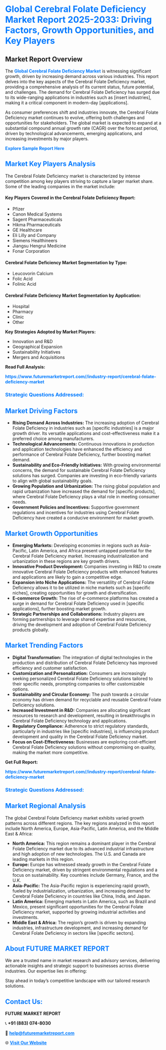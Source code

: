 <h1 style="color: #007BFF;">Global Cerebral Folate Deficiency Market Report 2025-2033: Driving Factors, Growth Opportunities, and Key Players</h1>

<section id="overview">
<h2>Market Report Overview</h2>
<p>The <a href="https://www.futuremarketreport.com//industry-report/cerebral-folate-deficiency-market" style="color: #007BFF; text-decoration: none;"><strong>Global Cerebral Folate Deficiency Market</strong></a> is witnessing significant growth, driven by increasing demand across various industries. This report delves into the key aspects of the Cerebral Folate Deficiency market, providing a comprehensive analysis of its current status, future potential, and challenges. The demand for Cerebral Folate Deficiency has surged due to its wide-ranging applications in industries such as [insert industries], making it a critical component in modern-day [applications].</p>
<p>As consumer preferences shift and industries innovate, the Cerebral Folate Deficiency market continues to evolve, offering both challenges and opportunities for stakeholders. The global market is expected to expand at a substantial compound annual growth rate (CAGR) over the forecast period, driven by technological advancements, emerging applications, and increasing investments by major players.</p>
</section>

<section id="overview">
<p><a href="https://www.futuremarketreport.com//request-sample/reportId=78639" style="color: #007BFF; text-decoration: none;"><strong>Explore Sample Report Here</strong></a></p>
</section>

<section id="key-players">
<h2 style="color: #007BFF;">Market Key Players Analysis</h2>
<p>The Cerebral Folate Deficiency market is characterized by intense competition among key players striving to capture a larger market share. Some of the leading companies in the market include:</p>
<h4>Key Players Covered in the Cerebral Folate Deficiency Report:</h4>
<ul><li>Pfizer</li><li>Canon Medical Systems</li><li>Sagent Pharmaceuticals</li><li>Hikma Pharmaceuticals</li><li>GE Healthcare</li><li>Eli Lilly and Company</li><li>Siemens Healthineers</li><li>Jiangsu Hengrui Medicine</li><li>Fonar Corporation</li></ul>
<h4>Cerebral Folate Deficiency Market Segmentation by Type:</h4>
<ul><li>Leucovorin Calcium</li><li>Folic Acid</li><li>Folinic Acid</li></ul>

<h4>Cerebral Folate Deficiency Market Segmentation by Application:</h4>
<ul><li>Hospital</li><li>Pharmacy</li><li>Clinic</li><li>Other</li></ul>
<p><strong>Key Strategies Adopted by Market Players:</strong></p>
<ul>
<li>Innovation and R&D</li>
<li>Geographical Expansion</li>
<li>Sustainability Initiatives</li>
<li>Mergers and Acquisitions</li>
</ul>
</section>

<section>
<p><strong>Read Full Analysis: </strong></p><a href="https://www.futuremarketreport.com//industry-report/cerebral-folate-deficiency-market" style="color: #007BFF; text-decoration: none;"><strong>https://www.futuremarketreport.com//industry-report/cerebral-folate-deficiency-market</strong></a>
<h3 style="color: #007BFF;">Strategic Questions Addressed:</h3>
</section>

<section id="driving-factors">
<h2 style="color: #007BFF;">Market Driving Factors</h2>
<ul>
<li><strong>Rising Demand Across Industries:</strong> The increasing adoption of Cerebral Folate Deficiency in industries such as [specific industries] is a major growth driver. Its versatile applications and cost-effectiveness make it a preferred choice among manufacturers.</li>
<li><strong>Technological Advancements:</strong> Continuous innovations in production and application technologies have enhanced the efficiency and performance of Cerebral Folate Deficiency, further boosting market demand.</li>
<li><strong>Sustainability and Eco-Friendly Initiatives:</strong> With growing environmental concerns, the demand for sustainable Cerebral Folate Deficiency solutions has surged. Companies are investing in eco-friendly variants to align with global sustainability goals.</li>
<li><strong>Growing Population and Urbanization:</strong> The rising global population and rapid urbanization have increased the demand for [specific products], where Cerebral Folate Deficiency plays a vital role in meeting consumer needs.</li>
<li><strong>Government Policies and Incentives:</strong> Supportive government regulations and incentives for industries using Cerebral Folate Deficiency have created a conducive environment for market growth.</li>
</ul>
</section>

<section id="growth-opportunities">
<h2 style="color: #007BFF;">Market Growth Opportunities</h2>
<ul>
<li><strong>Emerging Markets:</strong> Developing economies in regions such as Asia-Pacific, Latin America, and Africa present untapped potential for the Cerebral Folate Deficiency market. Increasing industrialization and urbanization in these regions are key growth drivers.</li>
<li><strong>Innovative Product Development:</strong> Companies investing in R&D to create innovative Cerebral Folate Deficiency products with enhanced features and applications are likely to gain a competitive edge.</li>
<li><strong>Expansion into Niche Applications:</strong> The versatility of Cerebral Folate Deficiency allows it to be utilized in niche markets such as [specific niches], creating opportunities for growth and diversification.</li>
<li><strong>E-commerce Growth:</strong> The rise of e-commerce platforms has created a surge in demand for Cerebral Folate Deficiency used in [specific applications], further boosting market growth.</li>
<li><strong>Strategic Partnerships and Collaborations:</strong> Industry players are forming partnerships to leverage shared expertise and resources, driving the development and adoption of Cerebral Folate Deficiency products globally.</li>
</ul>
</section>

<section id="trending-factors">
<h2 style="color: #007BFF;">Market Trending Factors</h2>
<ul>
<li><strong>Digital Transformation:</strong> The integration of digital technologies in the production and distribution of Cerebral Folate Deficiency has improved efficiency and customer satisfaction.</li>
<li><strong>Customization and Personalization:</strong> Consumers are increasingly seeking personalized Cerebral Folate Deficiency solutions tailored to their specific needs, prompting companies to offer customizable options.</li>
<li><strong>Sustainability and Circular Economy:</strong> The push towards a circular economy has driven demand for recyclable and reusable Cerebral Folate Deficiency solutions.</li>
<li><strong>Increased Investment in R&D:</strong> Companies are allocating significant resources to research and development, resulting in breakthroughs in Cerebral Folate Deficiency technology and applications.</li>
<li><strong>Regulatory Compliance:</strong> Adherence to strict regulatory standards, particularly in industries like [specific industries], is influencing product development and quality in the Cerebral Folate Deficiency market.</li>
<li><strong>Focus on Cost-Effectiveness:</strong> Businesses are exploring cost-efficient Cerebral Folate Deficiency solutions without compromising on quality, making the market more competitive.</li>
</ul>
</section>

<section>
<p><strong>Get Full Report: </strong></p><a href="https://www.futuremarketreport.com//industry-report/cerebral-folate-deficiency-market" style="color: #007BFF; text-decoration: none;"><strong>https://www.futuremarketreport.com//industry-report/cerebral-folate-deficiency-market</strong></a>
<h3 style="color: #007BFF;">Strategic Questions Addressed:</h3>
</section>


<section id="regional-analysis">
<h2 style="color: #007BFF;">Market Regional Analysis</h2>
<p>The global Cerebral Folate Deficiency market exhibits varied growth patterns across different regions. The key regions analyzed in this report include North America, Europe, Asia-Pacific, Latin America, and the Middle East & Africa:</p>
<ul>
<li><strong>North America:</strong> This region remains a dominant player in the Cerebral Folate Deficiency market due to its advanced industrial infrastructure and high adoption of new technologies. The U.S. and Canada are leading markets in this region.</li>
<li><strong>Europe:</strong> Europe has witnessed steady growth in the Cerebral Folate Deficiency market, driven by stringent environmental regulations and a focus on sustainability. Key countries include Germany, France, and the U.K.</li>
<li><strong>Asia-Pacific:</strong> The Asia-Pacific region is experiencing rapid growth, fueled by industrialization, urbanization, and increasing demand for Cerebral Folate Deficiency in countries like China, India, and Japan.</li>
<li><strong>Latin America:</strong> Emerging markets in Latin America, such as Brazil and Mexico, present significant opportunities for the Cerebral Folate Deficiency market, supported by growing industrial activities and investments.</li>
<li><strong>Middle East & Africa:</strong> The region’s growth is driven by expanding industries, infrastructure development, and increasing demand for Cerebral Folate Deficiency in sectors like [specific sectors].</li>
</ul>
</section>

<footer>
<h2 style="color: #007BFF;">About FUTURE MARKET REPORT</h2>
<p>We are a trusted name in market research and advisory services, delivering actionable insights and strategic support to businesses across diverse industries. Our expertise lies in offering:</p>

<p>Stay ahead in today’s competitive landscape with our tailored research solutions.</p>

<h2 style="color: #007BFF;">Contact Us:</h2>
<p><strong>FUTURE MARKET REPORT</strong></p>
<p>📞 <strong>+91 (883) 074-8030</strong></p>
<p>📧 <strong><a href="mailto:help@futuremarketreport.com" style="color: #007BFF;">help@futuremarketreport.com</a></strong></p>
<p>🌐 <strong><a href="https://www.futuremarketreport.com/" style="color: #007BFF;">Visit Our Website</a></strong></p>
</footer>